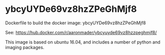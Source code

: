 # ybcyUYDe69vz8hzZPeGhMjf8
Dockerfile to build the docker image: ybcyUYDe69vz8hzZPeGhMjf8

See: https://hub.docker.com/r/aaronmader/ybcyuyde69vz8hzzpeghmjf8/

This image is based on ubuntu 16.04, and includes a number of python and imaging packages.
